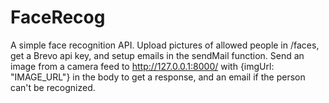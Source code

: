 # FaceRecog

A simple face recognition API. Upload pictures of allowed people in /faces, get a Brevo api key, and setup emails in the sendMail function. Send an image from a camera feed to http://127.0.0.1:8000/ with {imgUrl: "IMAGE_URL"} in the body to get a response, and an email if the person can't be recognized.
